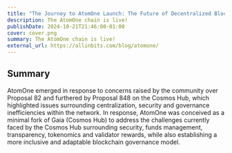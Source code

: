 ```yaml
---
title: "The Journey to AtomOne Launch: The Future of Decentralized Blockchain Governance"
description: The AtomOne chain is live!
publishDate: 2024-10-21T21:46:00-01:00
cover: cover.png
summary: The AtomOne chain is live!
external_url: https://allinbits.com/blog/atomone/
---
```


## Summary

AtomOne emerged in response to concerns raised by the community over Proposal 82 and furthered by Proposal 848 on the Cosmos Hub, which highlighted issues surrounding centralization, security and governance inefficiencies within the network. In response, AtomOne was conceived as a minimal fork of Gaia (Cosmos Hub) to address the challenges currently faced by the Cosmos Hub surrounding security, funds management, transparency, tokenomics and validator rewards, while also establishing a more inclusive and adaptable blockchain governance model.

